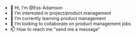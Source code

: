 - 👋 Hi, I’m @Ess-Adamson
- 👀 I’m interested in project/product management
- 🌱 I’m currently learning product management
- 💞️ I’m looking to collaborate on product management jobs
- 📫 How to reach me "send me a message"

<!---
Ess-Adamson/Ess-Adamson is a ✨ special ✨ repository because its `README.md` (this file) appears on your GitHub profile.
You can click the Preview link to take a look at your changes.
--->

